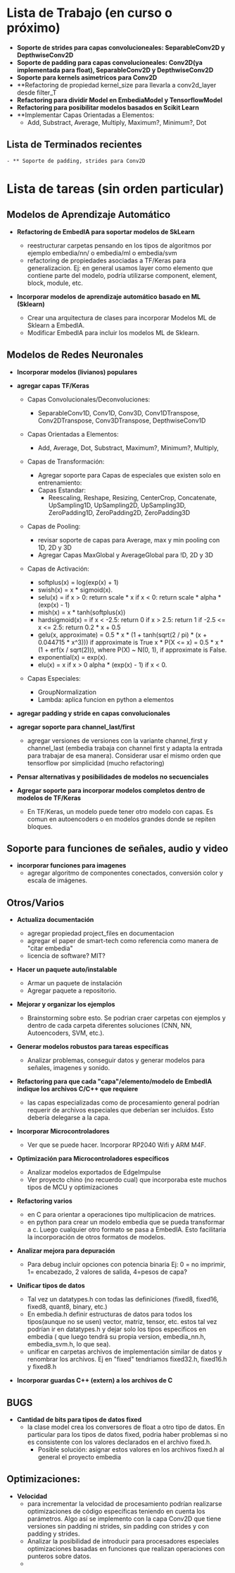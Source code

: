 # Lista de Trabajo (en curso o próximo)

 - **Soporte de strides para capas convolucioneales: SeparableConv2D y DepthwiseConv2D**
 - **Soporte de padding para capas convolucioneales: Conv2D(ya implementada para float), SeparableConv2D y DepthwiseConv2D**
 - **Soporte para kernels asimetricos para Conv2D**
 - **Refactoring de propiedad kernel_size para llevarla a conv2d_layer desde filter_T
 - **Refactoring para dividir Model en EmbediaModel y TensorflowModel**
 - **Refactoring para posibilitar modelos basados en Scikit Learn**
 - **Implementar Capas Orientadas a Elementos:
      - Add, Substract, Average, Multiply, Maximum?, Minimum?, Dot

## Lista de Terminados recientes
    - ** Soporte de padding, strides para Conv2D

# Lista de tareas (sin orden particular)

## Modelos de Aprendizaje Automático
  - **Refactoring de EmbedIA para soportar modelos de SkLearn**
    - reestructurar carpetas pensando en los tipos de algoritmos por ejemplo embedia/nn/ o embedia/ml o embedia/svm
    - refactoring de propiedades asociadas a TF/Keras para generalizacion. Ej: en general usamos layer como elemento que contiene parte del modelo, podría utilizarse component, element, block, module, etc.
    
- **Incorporar modelos de aprendizaje automático basado en ML (Sklearn)**
  - Crear una arquitectura de clases para incorporar Modelos ML de Sklearn a EmbedIA.
  - Modificar EmbedIA para incluir los modelos ML de Sklearn.

## Modelos de Redes Neuronales
  - **Incorporar modelos (livianos) populares**
  
  - **agregar capas TF/Keras**
    - Capas Convolucionales/Deconvoluciones:
      - SeparableConv1D, Conv1D, Conv3D, Conv1DTranspose, Conv2DTranspose, Conv3DTranspose, DepthwiseConv1D
      
    - Capas Orientadas a Elementos:
      - Add, Average, Dot, Substract, Maximum?, Minimum?, Multiply, 
    - Capas de Transformación:
      - Agregar soporte para Capas de especiales que existen solo en entrenamiento:
      - Capas Estandar:
        - Reescaling, Reshape, Resizing, CenterCrop, Concatenate, UpSampling1D, UpSampling2D, UpSampling3D, ZeroPadding1D, ZeroPadding2D, ZeroPadding3D 
        
    - Capas de Pooling:
      - revisar soporte de capas para Average, max y min pooling con 1D, 2D y 3D
      - Agregar Capas MaxGlobal y AverageGlobal para !D, 2D y 3D
    - Capas de Activación:
      - softplus(x) = log(exp(x) + 1)
      - swish(x) = x * sigmoid(x).
      - selu(x) = 
         if x > 0: return scale * x
         if x < 0: return scale * alpha * (exp(x) - 1)
      - mish(x) = x * tanh(softplus(x))
      - hardsigmoid(x) =
         if x < -2.5: return 0
         if x >  2.5: return 1
         if -2.5 <= x <= 2.5: return 0.2 * x + 0.5 
      - gelu(x, approximate) = 
         0.5 * x * (1 + tanh(sqrt(2 / pi) * (x + 0.044715 * x^3))) if approximate is True 
         x * P(X <= x) = 0.5 * x * (1 + erf(x / sqrt(2))), where P(X) ~ N(0, 1), if approximate is False. 
      - exponential(x) = exp(x). 
      - elu(x) = 
         x if x > 0
         alpha * (exp(x) - 1) if x < 0. 
    - Capas Especiales:
      - GroupNormalization
      - Lambda: aplica funcion en python a elementos
      
    
  - **agregar padding y stride en capas convolucionales**
  - **agregar soporte para channel_last/first**
    - agregar versiones de versiones con la variante channel_first y channel_last (embedia trabaja con channel first y adapta la entrada para trabajar de esa manera). Considerar usar el mismo orden que tensorflow por simplicidad (mucho refactoring)
  
  - **Pensar alternativas y posibilidades de modelos no secuenciales**
    
  - **Agregar soporte para incorporar modelos completos dentro de modelos de TF/Keras**
    - En TF/Keras, un modelo puede tener otro modelo con capas. Es comun en autoencoders o en modelos grandes donde se repiten bloques.

## Soporte para funciones de señales, audio y video
  - **incorporar funciones para imagenes**
    - agregar algoritmo de componentes conectados, conversión color y escala de imágenes. 

    
## Otros/Varios
  - **Actualiza documentación**
    - agregar propiedad project_files en documentacion
    - agregar el paper de smart-tech como referencia como manera de "citar embedia"
    - licencia de software? MIT?
       
  - **Hacer un paquete auto/instalable**
    - Armar un paquete de instalación
    - Agregar paquete a repositorio.
    
  - **Mejorar y organizar los ejemplos**
    - Brainstorming sobre esto. Se podrian craer carpetas con ejemplos y dentro de cada carpeta diferentes soluciones (CNN, NN, Autoencoders, SVM, etc.).

  - **Generar modelos robustos para tareas específicas**
    - Analizar problemas, conseguir datos y generar modelos para señales, imagenes y sonido.
     
  - **Refactoring para que cada "capa"/elemento/modelo de EmbedIA indique los archivos C/C++ que requiere**
    - las capas especializadas como de procesamiento general podrían requerir de archivos especiales que deberían ser incluídos. Esto debería delegarse a la capa.
        
  - **Incorporar Microcontroladores**
    - Ver que se puede hacer. Incorporar RP2040 Wifi y ARM M4F.

  - **Optimización para Microcontroladores específicos**
    - Analizar modelos exportados de EdgeImpulse
    - Ver proyecto chino (no recuerdo cual) que incorporaba este muchos tipos de MCU y optimizaciones
     
  - **Refactoring varios**
    - en C para orientar a operaciones tipo multiplicacion de matrices.
    - en python para crear un modelo embedia que se pueda transformar a c. Luego cualquier otro formato se pasa a EmbedIA. Esto facilitaria la incorporación de otros formatos de modelos.    

  - **Analizar mejora para depuración**
    - Para debug incluir opciones con potencia binaria Ej: 0 = no imprimir, 1= encabezado, 2 valores de salida, 4=pesos de capa?

  - **Unificar tipos de datos**
    - Tal vez un datatypes.h con todas las definiciones (fixed8, fixed16, fixed8, quant8, binary, etc.)
    - En embedia.h definir estructuras de datos para todos los tipos(aunque no se usen) vector, matriz, tensor, etc. estos tal vez podrían ir en datatypes.h y dejar solo los tipos especificos en embedia ( que luego tendrá su propia version, embedia_nn.h, embedia_svm.h, lo que sea).
    - unificar en carpetas archivos de implementación similar de datos y renombrar los archivos. Ej en "fixed" tendriamos fixed32.h, fixed16.h y fixed8.h
   
  - **Incorporar guardas C++ (extern) a los archivos de C**
   
  
## BUGS
- **Cantidad de bits para tipos de datos fixed**
  - la clase model crea los conversores de float a otro tipo de datos. En particular para los tipos de datos fixed, podria haber problemas si no es consistente con los valores declarados en el archivo fixed.h. 
    - Posible solución: asignar estos valores en los archivos fixed.h al general el proyecto embedia 

            
## Optimizaciones:
- **Velocidad**
  - para incrementar la velocidad de procesamiento podrían realizarse optimizaciones de código específicas teniendo en cuenta los parámetros. Algo así se implemento con la capa Conv2D que tiene versiones sin padding ni strides, sin padding con strides y con padding y strides.
  - Analizar la posibilidad de introducir para procesadores especiales optimizaciones basadas en funciones que realizan operaciones con punteros sobre datos.
  - 


      
